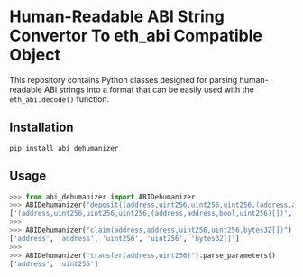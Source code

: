 # Human-Readable ABI String Convertor To eth_abi Compatible Object

This repository contains Python classes designed for parsing human-readable ABI strings into a format that can be easily used with the `eth_abi.decode()` function.


## Installation

```
pip install abi_dehumanizer
```


## Usage

```python
>>> from abi_dehumanizer import ABIDehumanizer
>>> ABIDehumanizer("deposit((address,uint256,uint256,uint256,(address,address,bool,uint256)[]),address[],uint256[])").parse_parameters()
['(address,uint256,uint256,uint256,(address,address,bool,uint256)[])', 'address[]', 'uint256[]']
>>> 
>>> ABIDehumanizer("claim(address,address,uint256,uint256,bytes32[])").parse_parameters()
['address', 'address', 'uint256', 'uint256', 'bytes32[]']
>>> 
>>> ABIDehumanizer("transfer(address,uint256)").parse_parameters()
['address', 'uint256']
```
